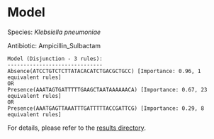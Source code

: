 
# Model

Species: *Klebsiella pneumoniae*

Antibiotic: Ampicillin_Sulbactam

```
Model (Disjunction - 3 rules):
------------------------------
Absence(ATCCTGTCTCTTATACACATCTGACGCTGCC) [Importance: 0.96, 1 equivalent rules]
OR
Presence(AAATAGTGATTTTTGAAGCTAATAAAAAACA) [Importance: 0.67, 23 equivalent rules]
OR
Presence(AAATGAGTTAAATTTGATTTTTACCGATTCG) [Importance: 0.29, 8 equivalent rules]

```

For details, please refer to the [results directory](../../../../../results/scm_b/klebsiella%20pneumoniae/ampicillin_sulbactam/repeat_9/).

